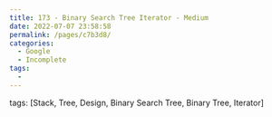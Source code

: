 ```yaml
---
title: 173 - Binary Search Tree Iterator - Medium
date: 2022-07-07 23:58:58
permalink: /pages/c7b3d8/
categories:
  - Google
  - Incomplete
tags:
  - 
---
```

tags: [Stack, Tree, Design, Binary Search Tree, Binary Tree, Iterator]